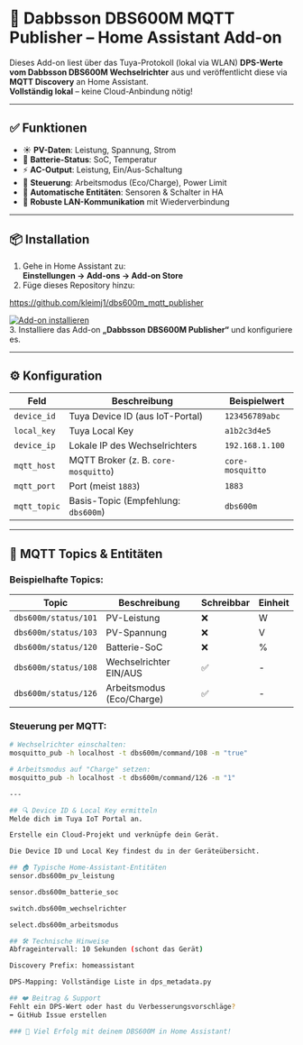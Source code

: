 # 🚀 Dabbsson DBS600M MQTT Publisher – Home Assistant Add-on

Dieses Add-on liest über das Tuya-Protokoll (lokal via WLAN) **DPS-Werte vom Dabbsson DBS600M Wechselrichter** aus und veröffentlicht diese via **MQTT Discovery** an Home Assistant.  
**Vollständig lokal** – keine Cloud-Anbindung nötig!

---

## ✅ Funktionen
- ☀️ **PV-Daten**: Leistung, Spannung, Strom  
- 🔋 **Batterie-Status**: SoC, Temperatur  
- ⚡ **AC-Output**: Leistung, Ein/Aus-Schaltung  
- 🔧 **Steuerung**: Arbeitsmodus (Eco/Charge), Power Limit  
- 🧠 **Automatische Entitäten**: Sensoren & Schalter in HA  
- 📡 **Robuste LAN-Kommunikation** mit Wiederverbindung  

---

## 📦 Installation
1. Gehe in Home Assistant zu:  
   **Einstellungen → Add-ons → Add-on Store**  
2. Füge dieses Repository hinzu:  

https://github.com/kleimj1/dbs600m_mqtt_publisher

[![Add-on installieren](https://my.home-assistant.io/badges/supervisor_add_addon_repository.svg)](https://my.home-assistant.io/redirect/supervisor_add_addon_repository/?repository_url=https://github.com/kleimj1/dbs600m_mqtt_publisher)  
3. Installiere das Add-on **„Dabbsson DBS600M Publisher“** und konfiguriere es.

---

## ⚙️ Konfiguration
| Feld                   | Beschreibung                                  | Beispielwert       |
|------------------------|----------------------------------------------|--------------------|
| `device_id`            | Tuya Device ID (aus IoT-Portal)              | `123456789abc`     |
| `local_key`            | Tuya Local Key                               | `a1b2c3d4e5`       |
| `device_ip`            | Lokale IP des Wechselrichters                | `192.168.1.100`    |
| `mqtt_host`            | MQTT Broker (z. B. `core-mosquitto`)         | `core-mosquitto`   |
| `mqtt_port`            | Port (meist `1883`)                          | `1883`             |
| `mqtt_topic`           | Basis-Topic (Empfehlung: `dbs600m`)          | `dbs600m`          |

---

## 📡 MQTT Topics & Entitäten
### **Beispielhafte Topics:**
| Topic                     | Beschreibung               | Schreibbar | Einheit |
|---------------------------|----------------------------|------------|---------|
| `dbs600m/status/101`      | PV-Leistung                | ❌         | W       |
| `dbs600m/status/103`      | PV-Spannung                | ❌         | V       |
| `dbs600m/status/120`      | Batterie-SoC               | ❌         | %       |
| `dbs600m/status/108`      | Wechselrichter EIN/AUS     | ✅         | -       |
| `dbs600m/status/126`      | Arbeitsmodus (Eco/Charge)  | ✅         | -       |

### **Steuerung per MQTT:**
```bash
# Wechselrichter einschalten:
mosquitto_pub -h localhost -t dbs600m/command/108 -m "true"

# Arbeitsmodus auf "Charge" setzen:
mosquitto_pub -h localhost -t dbs600m/command/126 -m "1"

---

## 🔍 Device ID & Local Key ermitteln
Melde dich im Tuya IoT Portal an.

Erstelle ein Cloud-Projekt und verknüpfe dein Gerät.

Die Device ID und Local Key findest du in der Geräteübersicht.

## 🏠 Typische Home-Assistant-Entitäten
sensor.dbs600m_pv_leistung

sensor.dbs600m_batterie_soc

switch.dbs600m_wechselrichter

select.dbs600m_arbeitsmodus

## 🛠️ Technische Hinweise
Abfrageintervall: 10 Sekunden (schont das Gerät)

Discovery Prefix: homeassistant

DPS-Mapping: Vollständige Liste in dps_metadata.py

## ❤️ Beitrag & Support
Fehlt ein DPS-Wert oder hast du Verbesserungsvorschläge?
➡️ GitHub Issue erstellen

### 🔌 Viel Erfolg mit deinem DBS600M in Home Assistant!
